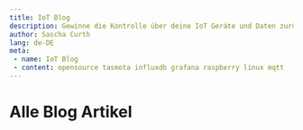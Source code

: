 ```yaml
---
title: IoT Blog
description: Gewinne die Kontrolle über deine IoT Geräte und Daten zurück
author: Sascha Curth
lang: de-DE
meta:
 - name: IoT Blog
 - content: opensource tasmota influxdb grafana raspberry linux mqtt
---
```


# Alle Blog Artikel
<posts />
